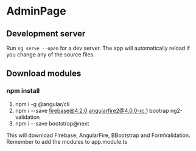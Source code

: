 # AdminPage

## Development server

Run `ng serve --open` for a dev server. The app will automatically reload if you change any of the source files.

## Download modules

### npm install

1. npm i -g @angular/cli
2. npm i --save firebase@4.2.0 angularfire2@4.0.0-rc.1 bootrap ng2-validation
3. npm i --save bootstrap@next 

This will download Firebase, AngularFire, BBootstrap and FormValidation.
Remember to add the modules to app.module.ts
